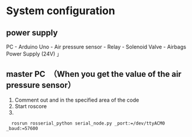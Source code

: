 # System configuration
## power supply
PC - Arduino Uno - Air pressure sensor
                 - Relay - Solenoid Valve - Airbags
Power Supply (24V) 」 

## master PC　（When you get the value of the air pressure sensor）
1. Comment out and in the specified area of the code
2. Start roscore
3. 
```
  rosrun rosserial_python serial_node.py _port:=/dev/ttyACM0 _baud:=57600   
```
